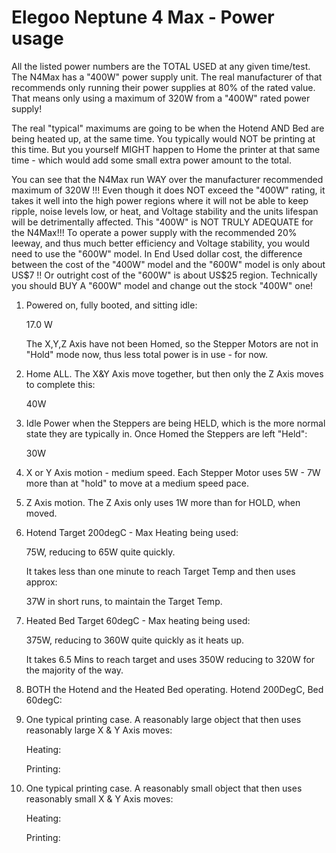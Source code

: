 Elegoo Neptune 4 Max - Power usage
==================================
All the listed power numbers are the TOTAL USED at any given time/test.
The N4Max has a "400W" power supply unit. The real manufacturer of that
recommends only running their power supplies at 80% of the rated value.
That means only using a maximum of 320W from a "400W" rated power supply!

The real "typical" maximums are going to be when the Hotend AND Bed are
being heated up, at the same time. You typically would NOT be printing at
this time. But you yourself MIGHT happen to Home the printer at that same
time - which would add some small extra power amount to the total.

You can see that the N4Max run WAY over the manufacturer recommended maximum
of 320W !!! Even though it does NOT exceed the "400W" rating, it takes it
well into the high power regions where it will not be able to keep ripple,
noise levels low, or heat, and Voltage stability and the units lifespan
will be detrimentally affected.
This "400W" is NOT TRULY ADEQUATE for the N4Max!!!
To operate a power supply with the recommended 20% leeway, and thus much
better efficiency and Voltage stability, you would need to use the "600W"
model. In End Used dollar cost, the difference between the cost of the
"400W" model and the "600W" model is only about US$7 !! Or outright cost
of the "600W" is about US$25 region.
Technically you should BUY A "600W" model and change out the stock "400W"
one!


1. Powered on, fully booted, and sitting idle:

   17.0 W

   The X,Y,Z Axis have not been Homed, so the Stepper Motors are not in
   "Hold" mode now, thus less total power is in use - for now.

2. Home ALL.  The X&Y Axis move together, but then only the Z Axis moves to 
   complete this:

   40W
	
3. Idle Power when the Steppers are being HELD, which is the more normal
   state they are typically in. Once Homed the Steppers are left "Held":

   30W
	
4. X or Y Axis motion - medium speed. Each Stepper Motor uses 5W - 7W more
   than at "hold" to move at a medium speed pace.

5. Z Axis motion. The Z Axis only uses 1W more than for HOLD, when moved.

6. Hotend Target 200degC - Max Heating being used:

   75W, reducing to 65W quite quickly.

   It takes less than one minute to reach Target Temp and then uses approx:

   37W in short runs, to maintain the Target Temp.

7. Heated Bed Target 60degC - Max heating being used:

   375W, reducing to 360W quite quickly as it heats up.

   It takes 6.5 Mins to reach target and uses 350W reducing to 320W for the 
   majority of the way.

8. BOTH the Hotend and the Heated Bed operating. Hotend 200DegC, Bed 60degC:
	


9. One typical printing case. A reasonably large object that then uses
   reasonably large X & Y Axis moves:

   Heating:

   Printing:
	
11. One typical printing case. A reasonably small object that then uses
    reasonably small X & Y Axis moves:

    Heating:

    Printing:


	
	
